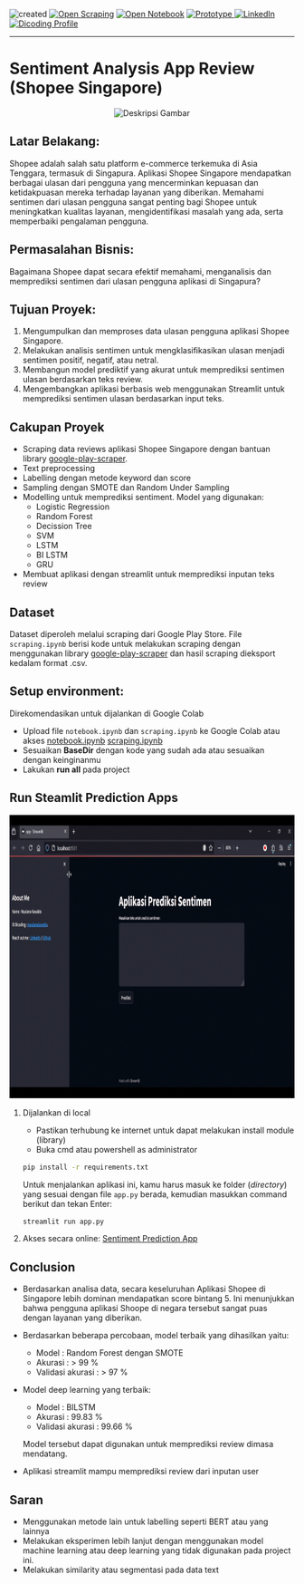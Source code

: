 ![created](https://img.shields.io/badge/created-28/07/2024-blue)
[![Open Scraping](https://img.shields.io/badge/Open_Scraping!-blue?logo=jupyter)](/sentiment-analysis/scraping.html)
[![Open Notebook](https://img.shields.io/badge/Open_Notebook!-blue?logo=jupyter)](/sentiment-analysis/notebook.html)
<a href="https://sentiment-analysis-shopee.streamlit.app/" target="_blank">
  <img src="https://img.shields.io/badge/Open_Prototype!-blue?logo=railway" alt="Prototype">
</a>
<a href="https://www.linkedin.com/in/maulana-kavaldo/" target="_blank">
  <img src="https://img.shields.io/badge/LinkedIn-blue?logo=linkedin" alt="LinkedIn">
</a>
<a href="https://www.dicoding.com/users/mkavaldo/academies" target="_blank">
  <img src="https://img.shields.io/badge/Dicoding_Profile-blue?logo=browser" alt="Dicoding Profile">
</a>

---

# Sentiment Analysis App Review (Shopee Singapore)

<div style="text-align: center;">
  <img src="https://miro.medium.com/v2/resize:fit:1100/format:webp/1*8ZN0Y93fGuq-hoYHCVuutw.png" alt="Deskripsi Gambar" style="max-width: 100%; height: auto;">
</div>

## Latar Belakang:
Shopee adalah salah satu platform e-commerce terkemuka di Asia Tenggara, termasuk di Singapura. Aplikasi Shopee Singapore mendapatkan berbagai ulasan dari pengguna yang mencerminkan kepuasan dan ketidakpuasan mereka terhadap layanan yang diberikan. Memahami sentimen dari ulasan pengguna sangat penting bagi Shopee untuk meningkatkan kualitas layanan, mengidentifikasi masalah yang ada, serta memperbaiki pengalaman pengguna.

## Permasalahan Bisnis:
Bagaimana Shopee dapat secara efektif memahami, menganalisis dan memprediksi sentimen dari ulasan pengguna aplikasi di Singapura?

## Tujuan Proyek:
1. Mengumpulkan dan memproses data ulasan pengguna aplikasi Shopee Singapore.
2. Melakukan analisis sentimen untuk mengklasifikasikan ulasan menjadi sentimen positif, negatif, atau netral.
3. Membangun model prediktif yang akurat untuk memprediksi sentimen ulasan berdasarkan teks review.
4. Mengembangkan aplikasi berbasis web menggunakan Streamlit untuk memprediksi sentimen ulasan berdasarkan input teks.

## Cakupan Proyek
- Scraping data reviews aplikasi Shopee Singapore dengan bantuan library <a href='https://pypi.org/project/google-play-scraper/' target="_blank">google-play-scraper</a>.
- Text preprocessing
- Labelling dengan metode keyword dan score
- Sampling dengan SMOTE dan Random Under Sampling
- Modelling untuk memprediksi sentiment. Model yang digunakan:
    - Logistic Regression
    - Random Forest
    - Decission Tree
    - SVM
    - LSTM
    - BI LSTM
    - GRU
- Membuat aplikasi dengan streamlit untuk memprediksi inputan teks review

## Dataset
Dataset diperoleh melalui scraping dari Google Play Store. 
File `scraping.ipynb` berisi kode untuk melakukan scraping dengan menggunakan library <a href='https://pypi.org/project/google-play-scraper/' target="_blank">google-play-scraper</a> dan hasil scraping dieksport kedalam format .csv.

## Setup environment:

Direkomendasikan untuk dijalankan di Google Colab

- Upload file `notebook.ipynb` dan `scraping.ipynb` ke Google Colab atau akses 
<a href='https://colab.research.google.com/github/maulanakavaldo/sentiment-analysis/blob/main/notebook.ipynb' target="_blank">notebook.ipynb</a>
<a href='https://colab.research.google.com/github/maulanakavaldo/sentiment-analysis/blob/main/scraping.ipynb' target="_blank">scraping.ipynb</a>
- Sesuaikan **BaseDir** dengan kode yang sudah ada atau sesuaikan dengan keinginanmu
- Lakukan **run all** pada project


## Run Steamlit Prediction Apps
<div style='text-align:center;'>
    <img src="assets/sentiment-prediction.gif" alt="sentiment-prediction-preview" height="500">
</div>

1. Dijalankan di local
    - Pastikan terhubung ke internet untuk dapat melakukan install module (library) 
    - Buka cmd atau powershell as administrator

    ```bash
    pip install -r requirements.txt
    ```
    Untuk menjalankan aplikasi ini, kamu harus masuk ke folder (_directory_) yang sesuai dengan file `app.py` berada, kemudian masukkan command berikut dan tekan Enter:
    ```bash
    streamlit run app.py
    ```
 2. Akses secara online: <a href="https://sentiment-analysis-shopee.streamlit.app/" target='_blank'>Sentiment Prediction App</a> 

 ## Conclusion
- Berdasarkan analisa data, secara keseluruhan Aplikasi Shopee di Singapore lebih dominan mendapatkan score bintang 5. Ini menunjukkan bahwa pengguna aplikasi Shoope di negara tersebut sangat puas dengan layanan yang diberikan.
- Berdasarkan beberapa percobaan, model terbaik yang dihasilkan yaitu:
    - Model              : Random Forest dengan SMOTE
    - Akurasi            : > 99 %
    - Validasi akurasi   : > 97 %
- Model deep learning yang terbaik:
    - Model              : BILSTM
    - Akurasi            : 99.83 %
    - Validasi akurasi   : 99.66 %

   Model tersebut dapat digunakan untuk memprediksi review dimasa mendatang.
- Aplikasi streamlit mampu memprediksi review dari inputan user

## Saran
- Menggunakan metode lain untuk labelling seperti BERT atau yang lainnya
- Melakukan eksperimen lebih lanjut dengan menggunakan model machine learning atau deep learning yang tidak digunakan pada project ini.
- Melakukan similarity atau segmentasi pada data text
